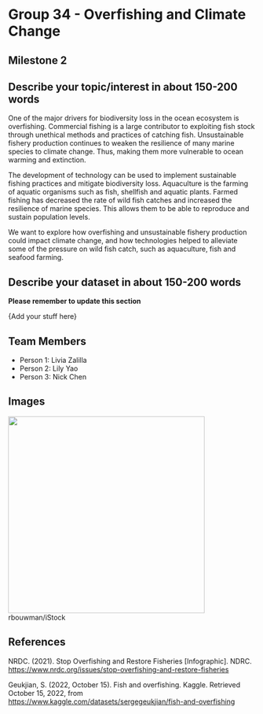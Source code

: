 # Group 34 - Overfishing and Climate Change


## Milestone 2

## Describe your topic/interest in about 150-200 words


One of the major drivers for biodiversity loss in the ocean ecosystem is overfishing. Commercial fishing is a large contributor to exploiting fish stock through unethical methods and practices of catching fish. Unsustainable fishery production continues to weaken the resilience of many marine species to climate change. Thus, making them more vulnerable to ocean warming and extinction. 

The development of technology can be used to implement sustainable fishing practices and mitigate biodiversity loss. Aquaculture is the farming of aquatic organisms such as fish, shellfish and aquatic plants. Farmed fishing has decreased the rate of wild fish catches and increased the resilience of marine species. This allows them to be able to reproduce and sustain population levels. 

We want to explore how overfishing and unsustainable fishery production could impact climate change, and how technologies helped to alleviate some of the pressure on wild fish catch, such as aquaculture, fish and seafood farming. 


## Describe your dataset in about 150-200 words

**Please remember to update this section**

{Add your stuff here}

## Team Members

- Person 1: Livia Zalilla
- Person 2: Lily Yao
- Person 3: Nick Chen


## Images

<img src ="https://assets.nrdc.org/sites/default/files/styles/full_content--retina/public/media-uploads/wldpsa1_000003422724_2400.jpg?itok=-2yXuvri" width="400px">
rbouwman/iStock

## References

NRDC. (2021). Stop Overfishing and Restore Fisheries [Infographic]. NDRC. https://www.nrdc.org/issues/stop-overfishing-and-restore-fisheries

Geukjian, S. (2022, October 15). Fish and overfishing. Kaggle. Retrieved October 15, 2022, from https://www.kaggle.com/datasets/sergegeukjian/fish-and-overfishing 



